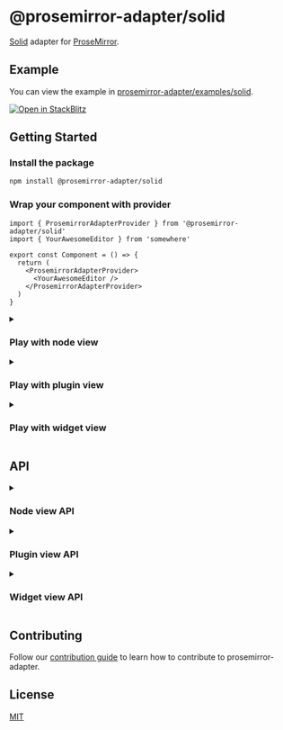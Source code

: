 # @prosemirror-adapter/solid

[Solid](https://docs.solidjs.com/) adapter for [ProseMirror](https://prosemirror.net/).

## Example

You can view the example in [prosemirror-adapter/examples/solid](../../examples/solid/).

[![Open in StackBlitz](https://developer.stackblitz.com/img/open_in_stackblitz.svg)](https://stackblitz.com/github/Saul-Mirone/prosemirror-adapter/tree/main/examples/solid)

## Getting Started

### Install the package

```bash
npm install @prosemirror-adapter/solid
```

### Wrap your component with provider

```tsx
import { ProsemirrorAdapterProvider } from '@prosemirror-adapter/solid'
import { YourAwesomeEditor } from 'somewhere'

export const Component = () => {
  return (
    <ProsemirrorAdapterProvider>
      <YourAwesomeEditor />
    </ProsemirrorAdapterProvider>
  )
}
```

<details>

<summary>

### Play with node view

</summary>

In this section we will implement a node view for paragraph node.

#### Build component for [node view](https://prosemirror.net/docs/ref/#view.NodeView)

```tsx
import { useNodeViewContext } from '@prosemirror-adapter/solid'

const Paragraph = () => {
  const { contentRef, selected } = useNodeViewContext()
  return (
    <div
      style={{ outline: selected ? 'blue solid 1px' : 'none' }}
      role="presentation"
      ref={contentRef}
    />
  )
}
```

#### Bind node view components with prosemirror

```tsx
import { useNodeViewFactory } from '@prosemirror-adapter/solid'
import type { Component } from 'solid-js'
import { Paragraph } from './Paragraph'

export const YourAwesomeEditor: Component = () => {
  const nodeViewFactory = useNodeViewFactory()

  const editorRef = (element: HTMLDivElement) => {
    if (element.firstChild) return

    createEditorView(
      element,
      {
        paragraph: nodeViewFactory({
          component: Paragraph,
          as: 'div',
          contentAs: 'p',
        }),
      },
      []
    )
  }

  return <div className="editor" ref={editorRef} />
}
```

🚀 Congratulations! You have built your first solid node view with prosemirror-adapter.

</details>

<details>

<summary>

### Play with plugin view

</summary>

In this section we will implement a plugin view that will display the size of the document.

#### Build component for [plugin view](https://prosemirror.net/docs/ref/#state.PluginView)

```tsx
import { usePluginViewContext } from '@prosemirror-adapter/solid'
import { createMemo } from 'solid-js'

export function Size() {
  const context = usePluginViewContext()
  const size = createMemo(() => context().view.state.doc.nodeSize)

  return (
    <div>
      Size for document:
      {size()}
    </div>
  )
}
```

#### Bind plugin view components with prosemirror

```tsx
import { usePluginViewFactory } from '@prosemirror-adapter/solid'
import type { Component } from 'solid-js'
import { Plugin } from 'prosemirror-state'

import { Paragraph } from './Paragraph'

export const YourAwesomeEditor: Component = () => {
  const pluginViewFactory = usePluginViewFactory()

  const editorRef = (element: HTMLDivElement) => {
    if (!element || element.firstChild) return

    const editorView = new EditorView(element, {
      state: EditorState.create({
        schema: YourProsemirrorSchema,
        plugins: [
          new Plugin({
            view: pluginViewFactory({
              component: Size,
            }),
          }),
        ],
      }),
    })
  }

  return <div className="editor" ref={editorRef} />
}
```

🚀 Congratulations! You have built your first solid plugin view with prosemirror-adapter.

</details>

<details>

<summary>

### Play with widget view

</summary>

In this section we will implement a widget view that will add hashes for heading when selected.

#### Build component for [widget decoration view](https://prosemirror.net/docs/ref/#view.Decoration%5Ewidget)

```tsx
import { useWidgetViewContext } from '@prosemirror-adapter/solid'
import { createMemo } from 'solid-js'

export function Hashes() {
  const context = useWidgetViewContext()
  const level = createMemo(() => context().spec?.level)
  const hashes = createMemo(() => new Array(level() || 0).fill('#').join(''))

  return (
    <span style={{ 'color': 'blue', 'margin-right': '6px' }}>
      {hashes()}
    </span>
  )
}
```

#### Bind widget view components with prosemirror

```tsx
import { useWidgetViewFactory } from '@prosemirror-adapter/solid'
import type { Component } from 'solid-js'
import { Plugin } from 'prosemirror-state'

import { Hashes } from './Hashes'

export const YourAwesomeEditor: Component = () => {
  const widgetViewFactory = useWidgetViewFactory()

  const editorRef = useCallback(
    (element: HTMLDivElement) => {
      if (!element || element.firstChild)
        return

      const getHashWidget = widgetViewFactory({
        as: 'i',
        component: Hashes,
      })

      const editorView = new EditorView(element, {
        state: EditorState.create({
          schema: YourProsemirrorSchema,
          plugins: [
            new Plugin({
              props: {
                decorations(state) {
                  const { $from } = state.selection
                  const node = $from.node()
                  if (node.type.name !== 'heading')
                    return DecorationSet.empty

                  const widget = getHashWidget($from.before() + 1, {
                    side: -1,
                    level: node.attrs.level,
                  })

                  return DecorationSet.create(state.doc, [widget])
                },
              },
            }),
          ]
        })
      })
    },
    [widgetViewFactory],
  )

  return <div className="editor" ref={editorRef} />
}
```
🚀 Congratulations! You have built your first solid widget view with prosemirror-adapter.

</details>

## API

<details>

<summary>

### Node view API

</summary>

#### useNodeViewFactory: () => (options: NodeViewFactoryOptions) => NodeView

```ts
type DOMSpec = string | HTMLElement | ((node: Node) => HTMLElement)

interface NodeViewFactoryOptions {
  // Component
  component: SolidComponent

  // The DOM element to use as the root node of the node view.
  as?: DOMSpec
  // The DOM element that contains the content of the node.
  contentAs?: DOMSpec

  // Overrides: this part is equal to properties of [NodeView](https://prosemirror.net/docs/ref/#view.NodeView)
  update?: (
    node: Node,
    decorations: readonly Decoration[],
    innerDecorations: DecorationSource
  ) => boolean | void
  ignoreMutation?: (mutation: MutationRecord) => boolean | void
  selectNode?: () => void
  deselectNode?: () => void
  setSelection?: (
    anchor: number,
    head: number,
    root: Document | ShadowRoot
  ) => void
  stopEvent?: (event: Event) => boolean
  destroy?: () => void

  // Called when the node view is updated.
  onUpdate?: () => void
}
```

#### useNodeViewContext: () => NodeViewContext

```ts
interface NodeViewContext {
  // The DOM element that contains the content of the node.
  contentRef: NodeViewContentRef

  // The prosemirror editor view.
  view: EditorView

  // Get prosemirror position of current node view.
  getPos: () => number | undefined

  // Set node.attrs of current node.
  setAttrs: (attrs: Attrs) => void

  // The prosemirror node for current node.
  node: ShallowRef<Node>

  // The prosemirror decorations for current node.
  decorations: ShallowRef<readonly Decoration[]>

  // The prosemirror inner decorations for current node.
  innerDecorations: ShallowRef<DecorationSource>

  // Whether the node is selected.
  selected: ShallowRef<boolean>
}
```

</details>

<details>

<summary>

### Plugin view API

</summary>

#### usePluginViewFactory: () => (options: PluginViewFactoryOptions) => PluginView

```ts
interface PluginViewFactoryOptions {
  // Component
  component: SolidComponent

  // The DOM element to use as the root node of the plugin view.
  // The `viewDOM` here means `EditorState.view.dom`.
  // By default, it will be `EditorState.view.dom.parentElement`.
  root?: (viewDOM: HTMLElement) => HTMLElement

  // Overrides: this part is equal to properties of [PluginView](https://prosemirror.net/docs/ref/#state.PluginView)
  update?: (view: EditorView, prevState: EditorState) => void
  destroy?: () => void
}
```

#### usePluginViewContext: () => PluginViewContext

```ts
interface PluginViewContext {
  // The prosemirror editor view.
  view: ShallowRef<EditorView>

  // The previously prosemirror editor state.
  // Will be `undefined` when the plugin view is created.
  prevState: ShallowRef<EditorState | undefined>
}
```

</details>

<details>

<summary>

### Widget view API

</summary>

#### useWidgetViewFactory: () => (options: WidgetViewFactoryOptions) => WidgetDecorationFactory

```ts
type WidgetDecorationFactory = (
  pos: number,
  spec?: WidgetDecorationSpec
) => Decoration

interface WidgetViewFactoryOptions {
  // Component
  component: SolidComponent

  // The DOM element to use as the root node of the widget view.
  as: string | HTMLElement
}
```

#### useWidgetViewContext: () => WidgetViewContext

```ts
interface WidgetViewContext {
  // The prosemirror editor view.
  view: EditorView

  // Get the position of the widget.
  getPos: () => number | undefined

  // Get the [spec](https://prosemirror.net/docs/ref/#view.Decoration^widget^spec) of the widget.
  spec?: WidgetDecorationSpec
}
```

</details>

## Contributing

Follow our [contribution guide](../../CONTRIBUTING.md) to learn how to contribute to prosemirror-adapter.

## License

[MIT](../../LICENSE)
